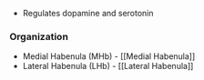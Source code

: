 - Regulates dopamine and serotonin
### Organization
- Medial Habenula (MHb) - [[Medial Habenula]]
- Lateral Habenula (LHb) - [[Lateral Habenula]]